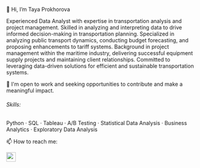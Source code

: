 👋 Hi, I’m Taya Prokhorova

Experienced Data Analyst with expertise in transportation analysis and project management. 
Skilled in analyzing and interpreting data to drive informed decision-making in transportation planning. Specialized in analyzing public transport dynamics, conducting budget forecasting, and proposing enhancements to tariff systems. 
Background in project management within the maritime industry, delivering successful equipment supply projects and maintaining client relationships. 
Committed to leveraging data-driven solutions for efficient and sustainable transportation systems. 

🌟 I'm open to work and seeking opportunities to contribute and make a meaningful impact.

###### Skills: 
Python · SQL · Tableau · A/B Testing · Statistical Data Analysis · Business Analytics · Exploratory Data Analysis

📫 How to reach me: <p><a href="https://www.linkedin.com/in/taisiia-prokhorova/"><img src="https://img.shields.io/badge/linkedin-%230077B5.svg?&style=for-the-badge&logo=linkedin&logoColor=white" height=25></a> 

<!---
Taya-Prokhorova/Taya-Prokhorova is a ✨ special ✨ repository because its `README.md` (this file) appears on your GitHub profile.
You can click the Preview link to take a look at your changes.
--->

